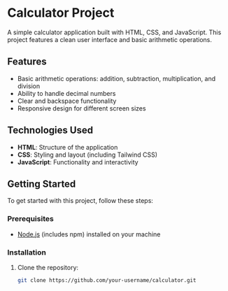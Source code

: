 # Calculator Project

A simple calculator application built with HTML, CSS, and JavaScript. This project features a clean user interface and basic arithmetic operations.

## Features

- Basic arithmetic operations: addition, subtraction, multiplication, and division
- Ability to handle decimal numbers
- Clear and backspace functionality
- Responsive design for different screen sizes

## Technologies Used

- **HTML**: Structure of the application
- **CSS**: Styling and layout (including Tailwind CSS)
- **JavaScript**: Functionality and interactivity

## Getting Started

To get started with this project, follow these steps:

### Prerequisites

- [Node.js](https://nodejs.org/) (includes npm) installed on your machine

### Installation

1. Clone the repository:

   ```bash
   git clone https://github.com/your-username/calculator.git

